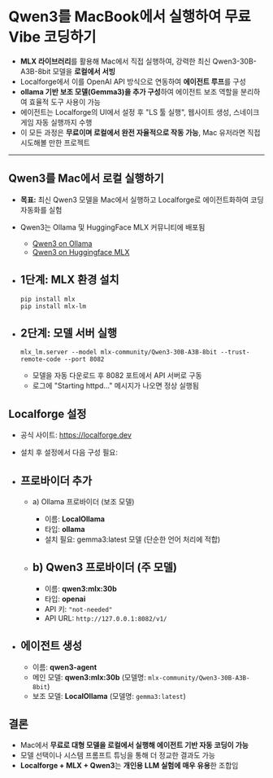 # Qwen3를 MacBook에서 실행하여 무료 Vibe 코딩하기


* **MLX 라이브러리**를 활용해 Mac에서 직접 실행하여, 강력한 최신 Qwen3-30B-A3B-8bit 모델을 **로컬에서 서빙**
* Localforge에서 이를 OpenAI API 방식으로 연동하여 **에이전트 루프**를 구성
* **ollama 기반 보조 모델(Gemma3)을 추가 구성**하여 에이전트 보조 역할을 분리하여 효율적 도구 사용이 가능
* 에이전트는 Localforge의 UI에서 설정 후 "LS 툴 실행", 웹사이트 생성, 스네이크 게임 자동 실행까지 수행
* 이 모든 과정은 **무료이며 로컬에서 완전 자율적으로 작동 가능**, Mac 유저라면 직접 시도해볼 만한 프로젝트

---

Qwen3를 Mac에서 로컬 실행하기
--------------------

* **목표:** 최신 Qwen3 모델을 Mac에서 실행하고 Localforge로 에이전트화하여 코딩 자동화를 실험
* Qwen3는 Ollama 및 HuggingFace MLX 커뮤니티에 배포됨
  + [Qwen3 on Ollama](https://ollama.com/library/qwen3)
  + [Qwen3 on Huggingface MLX](https://huggingface.co/collections/mlx-community/qwen3-680ff3bcb446bdba2c45c7c4)
* 1단계: MLX 환경 설치
  --------------

  ```
  pip install mlx  
  pip install mlx-lm  

  ```
* 2단계: 모델 서버 실행
  -------------

  ```
  mlx_lm.server --model mlx-community/Qwen3-30B-A3B-8bit --trust-remote-code --port 8082  

  ```

  + 모델을 자동 다운로드 후 8082 포트에서 API 서버로 구동
  + 로그에 "Starting httpd..." 메시지가 나오면 정상 실행됨

Localforge 설정
-------------

* 공식 사이트: [<https://localforge.dev>](https://localforge.dev)
* 설치 후 설정에서 다음 구성 필요:
* 프로바이더 추가
  --------

  + a) Ollama 프로바이더 (보조 모델)
    - 이름: **LocalOllama**
    - 타입: **ollama**
    - 설치 필요: gemma3:latest 모델 (단순한 언어 처리에 적합)
  + b) Qwen3 프로바이더 (주 모델)
    ---------------------

    - 이름: **qwen3:mlx:30b**
    - 타입: **openai**
    - API 키: `"not-needed"`
    - API URL: `http://127.0.0.1:8082/v1/`
* 에이전트 생성
  -------

  + 이름: **qwen3-agent**
  + 메인 모델: **qwen3:mlx:30b** (모델명: `mlx-community/Qwen3-30B-A3B-8bit`)
  + 보조 모델: **LocalOllama** (모델명: `gemma3:latest`)

결론
--

* Mac에서 **무료로 대형 모델을 로컬에서 실행해 에이전트 기반 자동 코딩이 가능**
* 모델 선택이나 시스템 프롬프트 튜닝을 통해 더 정교한 결과도 가능
* **Localforge + MLX + Qwen3**는 **개인용 LLM 실험에 매우 유용**한 조합임

